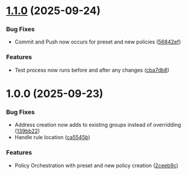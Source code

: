 # [1.1.0](https://github.com/adambaumeister/ansible_panos_policy_orchestration/compare/v1.0.0...v1.1.0) (2025-09-24)


### Bug Fixes

* Commit and Push now occurs for preset and new policies ([56842ef](https://github.com/adambaumeister/ansible_panos_policy_orchestration/commit/56842efae5530f872e54ddfe1bf9b6a516f485d1))


### Features

* Test process now runs before and after any changes ([cba7db8](https://github.com/adambaumeister/ansible_panos_policy_orchestration/commit/cba7db8e36ce270a750d2eb8538913f0c06c3b99))

# 1.0.0 (2025-09-23)


### Bug Fixes

* Address creation now adds to existing groups instead of overridding ([139bb22](https://github.com/adambaumeister/ansible_panos_policy_orchestration/commit/139bb225d196196bcd32caaa4ae6de5fc2dea850))
* Handle rule location ([ca5545b](https://github.com/adambaumeister/ansible_panos_policy_orchestration/commit/ca5545b708623fa19bc9fcb3c2dae16928f5f4dc))


### Features

* Policy Orchestration with preset and new policy creation ([2ceeb9c](https://github.com/adambaumeister/ansible_panos_policy_orchestration/commit/2ceeb9c6c18604b34c64984ddd780508a31e7158))
